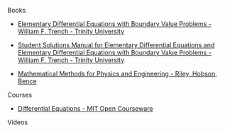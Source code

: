 Books

* [Elementary Differential Equations with Boundary Value Problems - William F. Trench - Trinity University](https://digitalcommons.trinity.edu/mono/9/)

* [Student Solutions Manual for Elementary Differential Equations and Elementary Differential Equations with Boundary Value Problems - William F. Trench - Trinity University](https://digitalcommons.trinity.edu/mono/10/)

* [Mathematical Methods for Physics and Engineering - Riley, Hobson, Bence](https://www.cambridge.org/core/books/mathematical-methods-for-physics-and-engineering/911A43AE1CF224743D32707FCC4AE0EB)

Courses

* [Differential Equations - MIT Open Courseware](https://ocw.mit.edu/courses/18-03sc-differential-equations-fall-2011/)

Videos
